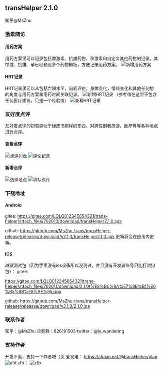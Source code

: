 ## transHelper 2.1.0
知乎@MsZhu  

### 激素随访
#### 用药方案

用药方案里可以记录包括雌激素、抗雄药物、孕激素和自定义其他药物的记录。其中雌、抗雄、孕已经预设多个药物模板，方便记录用药方案。
![新增用药方案](https://gitee.com/LQLQ012345654321/trans-helper/raw/master/resource/pic/%E6%BF%80%E7%B4%A0%E9%9A%8F%E8%AE%BF/newMedPlan.jpg)
#### HRT记录
HRT记录里可以从包括六项水平，自我评价，身体变化，情绪变化和其他任何想的角度与用药方案和用药时间关联记录。
![新增HRT记录](https://gitee.com/LQLQ012345654321/trans-helper/raw/master/resource/pic/%E6%BF%80%E7%B4%A0%E9%9A%8F%E8%AE%BF/newHrt.jpg)
（参考值在这里不包含任何医疗建议，只是一个经验值）
![查看HRT记录](https://gitee.com/LQLQ012345654321/trans-helper/raw/master/resource/pic/%E6%BF%80%E7%B4%A0%E9%9A%8F%E8%AE%BF/queryHRT.jpg)

### 友好度点评
友好度点评的初衷类似于绿皮书那样的东西，对跨性别者旅游，医疗等等各种地点进行点评。
#### 查看点评
![点评列表](https://gitee.com/LQLQ012345654321/trans-helper/raw/master/resource/pic/%E5%8F%8B%E5%A5%BD%E5%BA%A6%E7%82%B9%E8%AF%84/index.png)
![评论记录](https://gitee.com/LQLQ012345654321/trans-helper/raw/master/resource/pic/%E5%8F%8B%E5%A5%BD%E5%BA%A6%E7%82%B9%E8%AF%84/commentList.png)

#### 新增点评
![选择地点](https://gitee.com/LQLQ012345654321/trans-helper/raw/master/resource/pic/%E5%8F%8B%E5%A5%BD%E5%BA%A6%E7%82%B9%E8%AF%84/chose.png)
![填写点评](https://gitee.com/LQLQ012345654321/trans-helper/raw/master/resource/pic/%E5%8F%8B%E5%A5%BD%E5%BA%A6%E7%82%B9%E8%AF%84/newComment.png)

### 下载地址
#### Android
gitee:
https://gitee.com/LQLQ012345654321/trans-helper/attach_files/702010/download/transHelper2.1.0.apk

github:
https://github.com/MsZhu-trans/transHelper-release/releases/download/v2.1.0/transHelper2.1.0.apk
更新将会在应用内更新。

#### IOS
越狱测试包（因为手里没有ios设备所以没测过，并且没有开发者账号只能打越狱包）：
gitee:

https://gitee.com/LQLQ012345654321/trans-helper/attach_files/702011/download/2.1.0(%E8%B6%8A%E7%8B%B1%E6%B5%8B%E8%AF%95).ipa

github:
https://github.com/MsZhu-trans/transHelper-release/releases/download/v2.1.0/2.1.0.ipa

### 联系作者
知乎：@MsZhu
企鹅群：826191503
twitter：@ly_wandering
### 支持作者

开发不易，支持一下作者吧（哭
爱发电：
https://afdian.net/@transHelper/plan
![afd](https://gitee.com/LQLQ012345654321/trans-helper/raw/master/resource/pic/%E7%88%B1%E5%8F%91%E7%94%B5.jpg)
zfb：
![zfb](https://gitee.com/LQLQ012345654321/trans-helper/raw/master/resource/pic/%E6%94%AF%E4%BB%98%E5%AE%9D.jpg)

